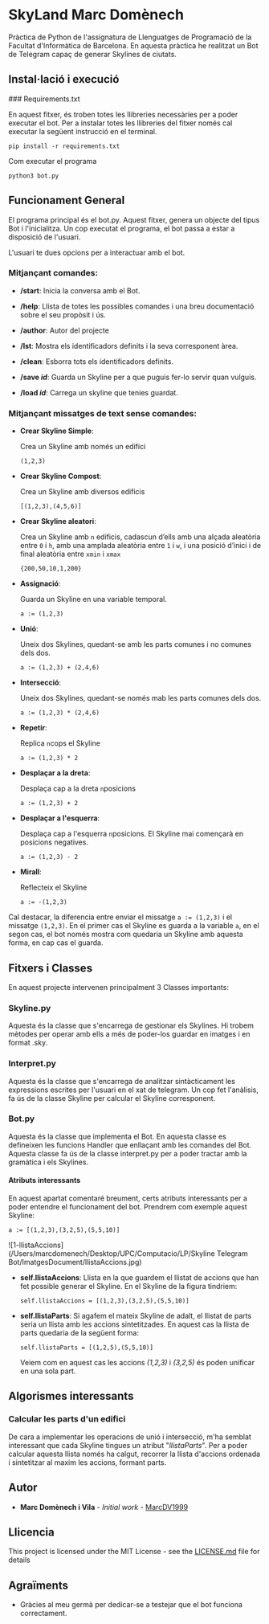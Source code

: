 # SkyLand Marc Domènech

Pràctica de Python de l'assignatura de Llenguatges de Programació de la Facultat d'Informàtica de Barcelona. En aquesta pràctica he realitzat un Bot de Telegram capaç de generar Skylines de ciutats.



## Instal·lació i execució

### Requirements.txt

En aquest fitxer, és troben totes les llibreries necessàries per a poder executar el bot. Per a instalar totes les llibreries del fitxer només cal executar la següent instrucció en el terminal.

```
pip install -r requirements.txt
```

Com executar el programa

```
python3 bot.py
```



## Funcionament General

El programa principal és el bot.py. Aquest fitxer, genera un objecte del tipus Bot i l'inicialitza. Un cop executat el programa, el bot passa a estar a disposició de l'usuari.

L'usuari te dues opcions per a interactuar amb el bot. 

### Mitjançant comandes:

- **/start**: Inicia la conversa amb el Bot.

- **/help**: Llista de totes les possibles comandes i una breu documentació sobre el seu propòsit i ús.

- **/author**: Autor del projecte

- **/lst**: Mostra els identificadors definits i la seva corresponent àrea.

- **/clean**: Esborra tots els identificadors definits.

- **/save _id_**: Guarda un Skyline per a que puguis fer-lo servir quan vulguis.

- **/load _id_**: Carrega un skyline que tenies guardat.

  

### Mitjançant missatges de text sense comandes:

- **Crear Skyline Simple**:

  Crea un Skyline amb només un edifici

  ```
  (1,2,3)
  ```

- **Crear Skyline Compost**:

  Crea un Skyline amb diversos edificis

  ```
  [(1,2,3),(4,5,6)]
  ```

- **Crear Skyline aleatori**:

  Crea un Skyline amb `n` edificis, cadascun d’ells amb una alçada aleatòria entre `0` i `h`, amb una amplada aleatòria entre `1` i `w`, i una posició d’inici i de final aleatòria entre `xmin` i `xmax`

  ```
  {200,50,10,1,200}
  ```

- **Assignació**:

  Guarda un Skyline en una variable temporal.

  ```
  a := (1,2,3)
  ```

- **Unió**:

  Uneix dos Skylines, quedant-se amb les parts comunes i no comunes dels dos.

  ```
  a := (1,2,3) + (2,4,6)
  ```

- **Intersecció**:

  Uneix dos Skylines, quedant-se només mab les parts comunes dels dos.

  ```
  a := (1,2,3) * (2,4,6)
  ```

- **Repetir**:

  Replica `n`cops el Skyline

  ```
  a := (1,2,3) * 2
  ```

- **Desplaçar a la dreta**:

  Desplaça cap a la dreta `n`posicions

  ```
  a := (1,2,3) + 2
  ```

- **Desplaçar a l'esquerra**:

  Desplaça cap a l'esquerra `n`posicions. El Skyline mai començarà en posicions negatives.

  ```
  a := (1,2,3) - 2
  ```

- **Mirall**:

  Reflecteix el Skyline

  ```
  a := -(1,2,3)
  ```

Cal destacar, la diferencia entre enviar el missatge `a := (1,2,3)` i el missatge `(1,2,3)`. En el primer cas el Skyline es guarda a la variable `a`, en el segon cas, el bot només mostra com quedaria un Skyline amb aquesta forma, en cap cas el guarda.



## Fitxers i Classes

En aquest projecte intervenen principalment 3 Classes importants:

### Skyline.py

Aquesta és la classe que s'encarrega de gestionar els Skylines. Hi trobem mètodes per operar amb ells a més de poder-los guardar en imatges i en format .sky.

### Interpret.py

Aquesta és la classe que s'encarrega de analitzar sintàcticament les expressions escrites per l'usuari en el xat de telegram. Un cop fet l'anàlisis, fa ús de la classe Skyline per calcular el Skyline corresponent.

### Bot.py

Aquesta és la classe que implementa el Bot. En aquesta classe es defineixen les funcions Handler que enllaçant amb les comandes del Bot. Aquesta classe fa ús de la classe interpret.py per a poder tractar amb la gramàtica i els Skylines.

#### Atributs interessants

En aquest apartat comentaré breument, certs atributs interessants per a poder entendre el funcionament del bot. Prendrem com exemple aquest Skyline:

```
a := [(1,2,3),(3,2,5),(5,5,10)]
```



![1-llistaAccions](/Users/marcdomenech/Desktop/UPC/Computacio/LP/Skyline Telegram Bot/ImatgesDocument/llistaAccions.jpg)

- **self.llistaAccions**: Llista en la que guardem el llistat de accions que han fet possible generar el Skyline. En el Skyline de la figura tindriem:

  ```
  self.llistaAccions = [(1,2,3),(3,2,5),(5,5,10)]
  ```

  

- **self.llistaParts**: Si agafem el mateix Skyline de adalt, el llistat de parts seria un llista amb les accions sintetitzades. En aquest cas la llista de parts quedaria de la següent forma:

  ```
  self.llistaParts = [(1,2,5),(5,5,10)]
  ```

  Veiem com en aquest cas les accions _(1,2,3)_ i _(3,2,5)_ és poden unificar en una sola part.

  

## Algorismes interessants

### Calcular les parts d'un edifici

De cara a implementar les operacions de unió i intersecció, m'ha semblat interessant que cada Skyline tingues un atribut "_llistaParts_". Per a poder calcular aquesta llista només ha calgut, recorrer la llista d'accions ordenada i sintetitzar al maxim les accions, formant parts.



## Autor

- **Marc Domènech i Vila** - *Initial work* - [MarcDV1999](https://github.com/MarcDV1999)

## Llicencia

This project is licensed under the MIT License - see the [LICENSE.md](https://github.com/MarcDV1999/4-en-Ratlla/blob/master/LICENSE.md) file for details

## Agraïments

- Gràcies al meu germà per dedicar-se a testejar que el bot funciona correctament.

